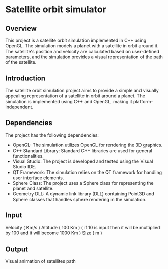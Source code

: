 # Satellite orbit simulator

## Overview
This project is a satellite orbit simulation implemented in C++ using OpenGL. The simulation models a planet with a satellite in orbit around it. The satellite's position and velocity are calculated based on user-defined parameters, and the simulation provides a visual representation of the path of the satellite.

## Introduction
The satellite orbit simulation project aims to provide a simple and visually appealing representation of a satellite in orbit around a planet. The simulation is implemented using C++ and OpenGL, making it platform-independent.

## Dependencies
The project has the following dependencies:

- OpenGL: The simulation utilizes OpenGL for rendering the 3D graphics.
- C++ Standard Library: Standard C++ libraries are used for general functionalities.
- Visual Studio: The project is developed and tested using the Visual Studio IDE.
- QT Framework: The simulation relies on the QT framework for handling user interface elements.
- Sphere Class: The project uses a Sphere class for representing the planet and satellite.
- Geometry DLL: A dynamic link library (DLL) containing Point3D and Sphere classes that handles sphere rendering in the simulation.

## Input
Velocity ( Km/s ) 
Altitude ( 100 Km ) ( if 10 is input then it will be multiplied by 100 and it will become 1000 Km )
Size     ( m )   

## Output
Visual animation of satellites path
